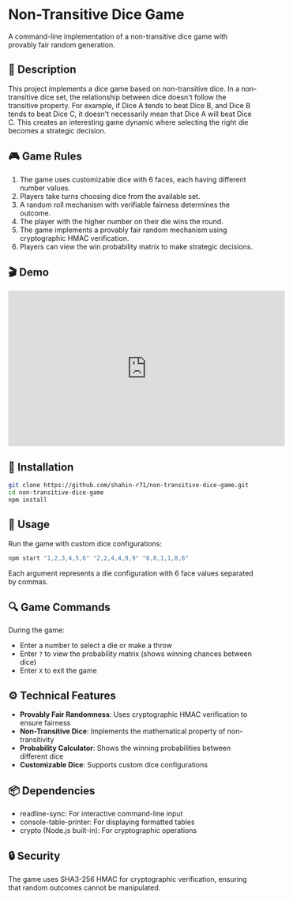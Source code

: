 # Non-Transitive Dice Game

A command-line implementation of a non-transitive dice game with provably fair random generation.

## 📝 Description

This project implements a dice game based on non-transitive dice. In a non-transitive dice set, the relationship between dice doesn't follow the transitive property. For example, if Dice A tends to beat Dice B, and Dice B tends to beat Dice C, it doesn't necessarily mean that Dice A will beat Dice C. This creates an interesting game dynamic where selecting the right die becomes a strategic decision.

## 🎮 Game Rules

1. The game uses customizable dice with 6 faces, each having different number values.
2. Players take turns choosing dice from the available set.
3. A random roll mechanism with verifiable fairness determines the outcome.
4. The player with the higher number on their die wins the round.
5. The game implements a provably fair random mechanism using cryptographic HMAC verification.
6. Players can view the win probability matrix to make strategic decisions.

## 🎬 Demo

<!-- markdownlint-disable MD033 -->
<div align="center">
    <iframe width="560" height="315" src="https://www.youtube.com/embed/eWZ0XdeUHSg"
            title="YouTube video player" frameborder="0"
            allow="accelerometer; autoplay; clipboard-write; encrypted-media; gyroscope; picture-in-picture"
            allowfullscreen>
    </iframe>
</div>
<!-- markdownlint-enable MD033 -->

## 🔧 Installation

```bash
git clone https://github.com/shahin-r71/non-transitive-dice-game.git
cd non-transitive-dice-game
npm install
```

## 🚀 Usage

Run the game with custom dice configurations:

```bash
npm start "1,2,3,4,5,6" "2,2,4,4,9,9" "6,8,1,1,8,6"
```

Each argument represents a die configuration with 6 face values separated by commas.

## 🔍 Game Commands

During the game:

- Enter a number to select a die or make a throw
- Enter `?` to view the probability matrix (shows winning chances between dice)
- Enter `X` to exit the game

## ⚙️ Technical Features

- **Provably Fair Randomness**: Uses cryptographic HMAC verification to ensure fairness
- **Non-Transitive Dice**: Implements the mathematical property of non-transitivity
- **Probability Calculator**: Shows the winning probabilities between different dice
- **Customizable Dice**: Supports custom dice configurations

## 📦 Dependencies

- readline-sync: For interactive command-line input
- console-table-printer: For displaying formatted tables
- crypto (Node.js built-in): For cryptographic operations

## 🔒 Security

The game uses SHA3-256 HMAC for cryptographic verification, ensuring that random outcomes cannot be manipulated.
